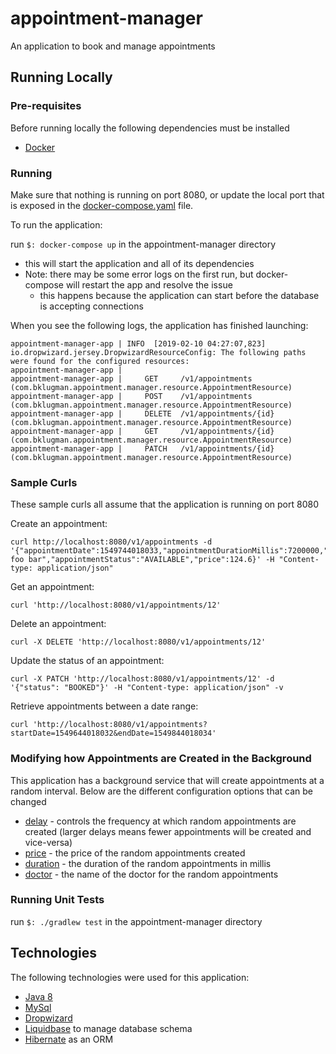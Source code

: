 # appointment-manager
An application to book and manage appointments

## Running Locally
### Pre-requisites
Before running locally the following dependencies must be installed

- [Docker](https://www.docker.com/products/docker-desktop)

### Running
Make sure that nothing is running on port 8080, or update 
the local port that is exposed in the [docker-compose.yaml](https://github.com/bklugman/appointment-manager/blob/master/docker-compose.yaml#L20)
file.

To run the application:

run `$: docker-compose up` in the appointment-manager directory
  - this will start the application and all of its dependencies
  - Note: there may be some error logs on the first run, but docker-compose will restart the app and resolve the issue
    - this happens because the application can start before the database is accepting connections
  
When you see the following logs, the application has finished launching:
```
appointment-manager-app | INFO  [2019-02-10 04:27:07,823] io.dropwizard.jersey.DropwizardResourceConfig: The following paths were found for the configured resources:
appointment-manager-app |
appointment-manager-app |     GET     /v1/appointments (com.bklugman.appointment.manager.resource.AppointmentResource)
appointment-manager-app |     POST    /v1/appointments (com.bklugman.appointment.manager.resource.AppointmentResource)
appointment-manager-app |     DELETE  /v1/appointments/{id} (com.bklugman.appointment.manager.resource.AppointmentResource)
appointment-manager-app |     GET     /v1/appointments/{id} (com.bklugman.appointment.manager.resource.AppointmentResource)
appointment-manager-app |     PATCH   /v1/appointments/{id} (com.bklugman.appointment.manager.resource.AppointmentResource)
```

### Sample Curls
These sample curls all assume that the application is running on port 8080

Create an appointment:
```
curl http://localhost:8080/v1/appointments -d '{"appointmentDate":1549744018033,"appointmentDurationMillis":7200000,"doctorName":"dr. foo bar","appointmentStatus":"AVAILABLE","price":124.6}' -H "Content-type: application/json"
```
Get an appointment: 
```
curl 'http://localhost:8080/v1/appointments/12'
```
Delete an appointment:
```
curl -X DELETE 'http://localhost:8080/v1/appointments/12'
```
Update the status of an appointment:
```
curl -X PATCH 'http://localhost:8080/v1/appointments/12' -d '{"status": "BOOKED"}' -H "Content-type: application/json" -v 
```
Retrieve appointments between a date range:
```
curl 'http://localhost:8080/v1/appointments?startDate=1549644018032&endDate=1549844018034'
```

### Modifying how Appointments are Created in the Background
This application has a background service that will create appointments
at a random interval. Below are the different configuration options that can be changed

- [delay](https://github.com/bklugman/appointment-manager/blob/master/config.yml#L24)  - controls the frequency at which random appointments are created (larger delays means fewer appointments will be 
  created and vice-versa)
- [price](https://github.com/bklugman/appointment-manager/blob/master/config.yml#L25) - the price of the random appointments created
- [duration](https://github.com/bklugman/appointment-manager/blob/master/config.yml#L26) - the duration of the random appointments in millis
- [doctor](https://github.com/bklugman/appointment-manager/blob/master/config.yml#L27) - the name of the doctor for the random appointments  
  
### Running Unit Tests
run `$: ./gradlew test` in the appointment-manager directory

## Technologies
The following technologies were used for this application:

- [Java 8](https://openjdk.java.net/projects/jdk8/)
- [MySql](https://dev.mysql.com/doc/)
- [Dropwizard](https://www.dropwizard.io/1.3.8/docs/index.html)
- [Liquidbase](http://www.liquibase.org/) to manage database schema
- [Hibernate](http://hibernate.org/orm/) as an ORM
